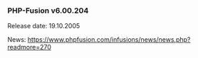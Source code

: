 ### PHP-Fusion v6.00.204
Release date: 19.10.2005

News: https://www.phpfusion.com/infusions/news/news.php?readmore=270
